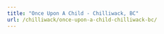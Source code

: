 ```yaml
---
title: "Once Upon A Child - Chilliwack, BC"
url: /chilliwack/once-upon-a-child-chilliwack-bc/
---
```

